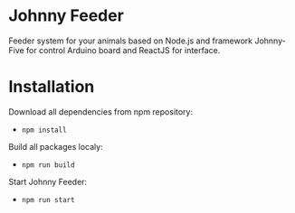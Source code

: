 # Johnny Feeder
Feeder system for your animals based on Node.js and framework Johnny-Five for control Arduino board and ReactJS for interface.

# Installation

Download all dependencies from npm repository:
- `npm install`

Build all packages localy:
- `npm run build`

Start Johnny Feeder:
- `npm run start`

